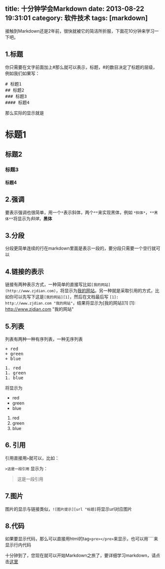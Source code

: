 title: 十分钟学会Markdown
date: 2013-08-22 19:31:01
category: 软件技术
tags: [markdown]
---

接触到Markdown还是2年前，很快就被它的简洁所折服，下面花10分钟来学习一下吧。
## 1.标题
你只需要在文字前面加上#那么就可以表示，标题，#的数目决定了标题的层级，例如我们如果写：
<pre>
# 标题1
## 标题2
### 标题3
#### 标题4
</pre>

那么实际的显示就是

# 标题1
## 标题2
### 标题3
#### 标题4


## 2.强调

要表示强调也很简单，用一个`*`表示斜体，两个`**`来实现黑体，例如 `*斜体*`，`**黑体**`将显示为*斜体*，**黑体**

## 3.分段


分段更简单连续的行在markdown里面是表示一段的，要分段只需要一个空行就可以


## 4.链接的表示

链接有两种表示方式，一种简单的直接写比如`[我的网站](http://www.zjdian.com)`，将显示为[我的网站](http://www.zjdian.com)。另一种就是采取引用的方式，比如你可以先写下这是`[我的网站][1]`，然后在文档最后写
`[1]: http://www.zjdian.com "我的网站"`，结果将显示为[我的网站][1]
[1]: http://www.zjdian.com "我的网站"


## 5.列表

列表有两种一种有序列表，一种无序列表
<pre>
+ red
+ green
+ blue
</pre>

<pre>
1. red
1. green
1. blue
</pre>

将显示为

+ red
+ green
+ blue

1. red
1. green
1. blue


## 6. 引用

引用直接用`>`就可以，比如：

`>这是一段引用`
显示为：
>这是一段引用


## 7.图片

图片的显示与链接类似，`![图片提示][url "标题]`将显示url对应图片

## 8.代码

如果要显示代码，那么可以直接用html的tag`<pre></pre>`来显示，也可以用````来显示行内代码


十分钟到了，您现在就可以开始Markdown之旅了，要详细学习markdown，请点击[这里](http://wowubuntu.com/markdown/)